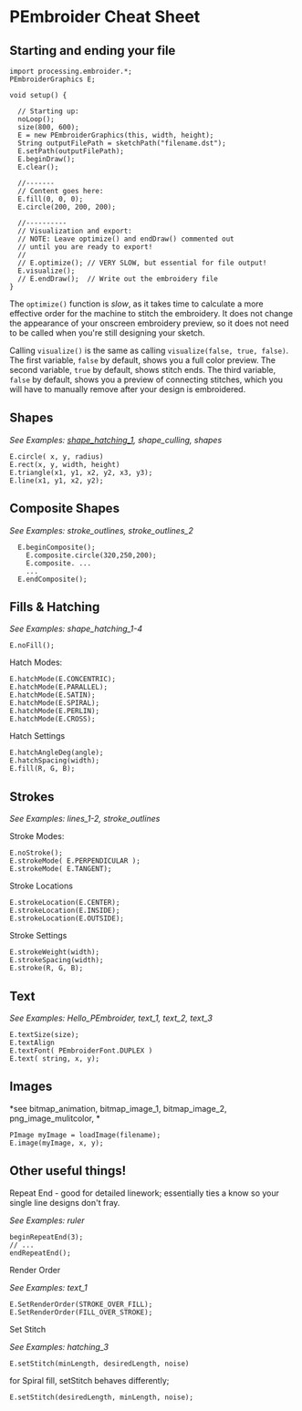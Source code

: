 # PEmbroider Cheat Sheet

## Starting and ending your file

	
	
```
import processing.embroider.*;
PEmbroiderGraphics E;

void setup() {

  // Starting up:
  noLoop();
  size(800, 600);
  E = new PEmbroiderGraphics(this, width, height);
  String outputFilePath = sketchPath("filename.dst");
  E.setPath(outputFilePath); 
  E.beginDraw();
  E.clear();

  //-------
  // Content goes here:
  E.fill(0, 0, 0); 
  E.circle(200, 200, 200); 

  //----------  
  // Visualization and export:
  // NOTE: Leave optimize() and endDraw() commented out
  // until you are ready to export!
  //
  // E.optimize(); // VERY SLOW, but essential for file output! 
  E.visualize(); 
  // E.endDraw();  // Write out the embroidery file
}
```
    
The `optimize()` function is *slow*, as it takes time to calculate a more effective order for the machine to stitch the embroidery. It does not change the appearance of your onscreen embroidery preview, so it does not need to be called when you're still designing your sketch. 

Calling `visualize()` is the same as calling `visualize(false, true, false)`. The first variable, `false` by default, shows you a full color preview. The second variable, `true` by default, shows stitch ends. The third variable, `false` by default, shows you a preview of connecting stitches, which you will have to manually remove after your design is embroidered.


## Shapes
*See Examples: [shape_hatching_1](PEmbroider_shape_hatching_1), shape_culling, shapes*

    E.circle( x, y, radius)
    E.rect(x, y, width, height)
    E.triangle(x1, y1, x2, y2, x3, y3);
    E.line(x1, y1, x2, y2);
    
## Composite Shapes
*See Examples: stroke_outlines, stroke_outlines_2*

      E.beginComposite();
    	E.composite.circle(320,250,200);
    	E.composite. ...
    	...
      E.endComposite(); 

  
## Fills & Hatching

*See Examples: shape_hatching_1-4*

    E.noFill();
    
Hatch Modes: 

    E.hatchMode(E.CONCENTRIC);
    E.hatchMode(E.PARALLEL);
    E.hatchMode(E.SATIN);
    E.hatchMode(E.SPIRAL);
    E.hatchMode(E.PERLIN);
    E.hatchMode(E.CROSS);
      
 Hatch Settings

    E.hatchAngleDeg(angle);
    E.hatchSpacing(width);
    E.fill(R, G, B); 

  
## Strokes

*See Examples: lines_1-2, stroke_outlines*

Stroke Modes:

    E.noStroke();
    E.strokeMode( E.PERPENDICULAR );
    E.strokeMode( E.TANGENT);
     
Stroke Locations

    E.strokeLocation(E.CENTER);
    E.strokeLocation(E.INSIDE);
    E.strokeLocation(E.OUTSIDE);
Stroke Settings

    E.strokeWeight(width);
    E.strokeSpacing(width);
    E.stroke(R, G, B);
    

## Text

*See Examples: Hello_PEmbroider, text_1, text_2, text_3* 

    E.textSize(size);
    E.textAlign
    E.textFont( PEmbroiderFont.DUPLEX )
    E.text( string, x, y);

## Images

*see bitmap_animation, bitmap_image_1,  bitmap_image_2, png_image_mulitcolor, *

    PImage myImage = loadImage(filename);
    E.image(myImage, x, y);

## Other useful things!
Repeat End - good for detailed linework; essentially ties a know so your single line designs don't fray. 

*See Examples: ruler*

    beginRepeatEnd(3);  
    // ... 
    endRepeatEnd();

Render Order

*See Examples: text_1*

    E.SetRenderOrder(STROKE_OVER_FILL);
    E.SetRenderOrder(FILL_OVER_STROKE);

Set Stitch

*See Examples: hatching_3*

    E.setStitch(minLength, desiredLength, noise)
for Spiral fill, setStitch behaves differently;

    E.setStitch(desiredLength, minLength, noise);
      


